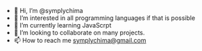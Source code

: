 - 👋 Hi, I’m @symplychima
- 👀 I’m interested in all programming languages if that is possible
- 🌱 I’m currently learning JavaScrpt
- 💞️ I’m looking to collaborate on many projects.
- 📫 How to reach me symplychima@gmail.com

<!---
symplychima/symplychima is a ✨ special ✨ repository because its `README.md` (this file) appears on your GitHub profile.
You can click the Preview link to take a look at your changes.
--->
